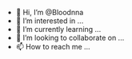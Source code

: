 - 👋 Hi, I’m @Bloodnna
- 👀 I’m interested in ...
- 🌱 I’m currently learning ...
- 💞️ I’m looking to collaborate on ...
- 📫 How to reach me ...

<!---
Bloodnna/Bloodnna is a ✨ special ✨ repository because its `README.md` (this file) appears on your GitHub profile.
You can click the Preview link to take a look at your changes.
--->
